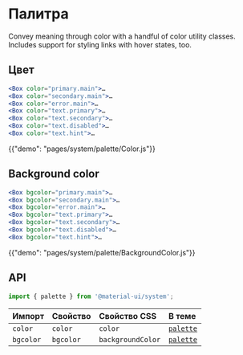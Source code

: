 # Палитра

<p class="description">Convey meaning through color with a handful of color utility classes. Includes support for styling links with hover states, too.</p>

## Цвет

```jsx
<Box color="primary.main">…
<Box color="secondary.main">…
<Box color="error.main">…
<Box color="text.primary">…
<Box color="text.secondary">…
<Box color="text.disabled">…
<Box color="text.hint">…
```

{{"demo": "pages/system/palette/Color.js"}}

## Background color

```jsx
<Box bgcolor="primary.main">…
<Box bgcolor="secondary.main">…
<Box bgcolor="error.main">…
<Box bgcolor="text.primary">…
<Box bgcolor="text.secondary">…
<Box bgcolor="text.disabled">…
<Box bgcolor="text.hint">…
```

{{"demo": "pages/system/palette/BackgroundColor.js"}}

## API

```js
import { palette } from '@material-ui/system';
```

| Импорт    | Свойство  | Свойство CSS      | В теме                                                           |
| :-------- | :-------- | :---------------- | :--------------------------------------------------------------- |
| `color`   | `color`   | `color`           | [`palette`](/customization/default-theme/?expend-path=$.palette) |
| `bgcolor` | `bgcolor` | `backgroundColor` | [`palette`](/customization/default-theme/?expend-path=$.palette) |
